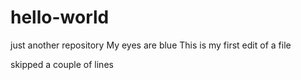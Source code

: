 # hello-world
just another repository
My eyes are blue
This is my first edit of a file


skipped a couple of lines
